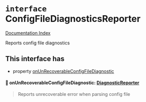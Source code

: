 # `interface` ConfigFileDiagnosticsReporter

[Documentation Index](../README.md)

Reports config file diagnostics

## This interface has

- property [onUnRecoverableConfigFileDiagnostic](#-onunrecoverableconfigfilediagnostic-diagnosticreporter)


#### 📄 onUnRecoverableConfigFileDiagnostic: [DiagnosticReporter](../type.DiagnosticReporter/README.md)

> Reports unrecoverable error when parsing config file



